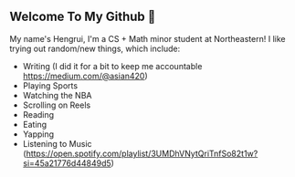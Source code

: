 ## Welcome To My Github 👋

My name's Hengrui, I'm a CS + Math minor student at Northeastern! I like trying out random/new things, which include:
- Writing (I did it for a bit to keep me accountable https://medium.com/@asian420)
- Playing Sports
- Watching the NBA
- Scrolling on Reels
- Reading
- Eating
- Yapping
- Listening to Music (https://open.spotify.com/playlist/3UMDhVNytQriTnfSo82t1w?si=45a21776d44849d5)


